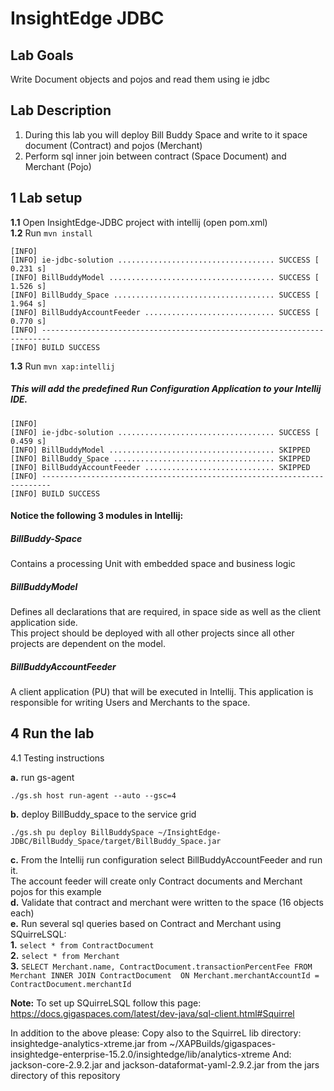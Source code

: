# InsightEdge JDBC 

## Lab Goals

Write Document objects and pojos and read them using ie jdbc <br />


## Lab Description
1. During this lab you will deploy Bill Buddy Space and write to it space document (Contract) and pojos (Merchant) <br />
2. Perform sql inner join between contract (Space Document) and Merchant (Pojo)

## 1 Lab setup
    
**1.1** Open InsightEdge-JDBC project with intellij (open pom.xml)<br>
**1.2** Run `mvn install`<br />

    [INFO] 
    [INFO] ie-jdbc-solution ................................... SUCCESS [  0.231 s]
    [INFO] BillBuddyModel ..................................... SUCCESS [  1.526 s]
    [INFO] BillBuddy_Space .................................... SUCCESS [  1.964 s]
    [INFO] BillBuddyAccountFeeder ............................. SUCCESS [  0.770 s]
    [INFO] ------------------------------------------------------------------------
    [INFO] BUILD SUCCESS
    
**1.3**   Run `mvn xap:intellij` <br />
##### This will add the predefined Run Configuration Application to your Intellij IDE.

    [INFO] 
    [INFO] ie-jdbc-solution ................................... SUCCESS [  0.459 s]
    [INFO] BillBuddyModel ..................................... SKIPPED
    [INFO] BillBuddy_Space .................................... SKIPPED
    [INFO] BillBuddyAccountFeeder ............................. SKIPPED
    [INFO] ------------------------------------------------------------------------
    [INFO] BUILD SUCCESS

#### Notice the following 3 modules in Intellij: ####

##### BillBuddy-Space #####
Contains a processing Unit with embedded space and business logic <br />

##### BillBuddyModel #####
Defines all declarations that are required, in space side as well as the client application side.<br />
This project should be deployed with all other projects since all other projects are dependent on the model. <br />

##### BillBuddyAccountFeeder #####
A client application (PU) that will be executed in Intellij. This application is responsible for writing Users and Merchants to the space. <br />

## 4  Run the lab
4.1	Testing instructions <br />
    
  **a.**	run gs-agent <br />

    ./gs.sh host run-agent --auto --gsc=4
    
  **b.**	deploy BillBuddy_space to the service grid  <br />

    ./gs.sh pu deploy BillBuddySpace ~/InsightEdge-JDBC/BillBuddy_Space/target/BillBuddy_Space.jar
       
  **c.**	From the Intellij run configuration select BillBuddyAccountFeeder and run it. <br />
    The account feeder will create only Contract documents and Merchant pojos for this example <br />
  **d.**	Validate that contract and merchant were written to the space (16 objects each)<br />
  **e.**    Run several sql queries based on Contract and Merchant using SQuirreLSQL:<br />
        **1.** `select * from ContractDocument`<br />
        **2.** `select * from Merchant`<br />
        **3.** `SELECT Merchant.name, ContractDocument.transactionPercentFee
              FROM Merchant INNER JOIN ContractDocument 
                ON Merchant.merchantAccountId = ContractDocument.merchantId`
                
  **Note:** To set up SQuirreLSQL follow this page:<br />
    https://docs.gigaspaces.com/latest/dev-java/sql-client.html#Squirrel
    
   In addition to the above please:
   Copy also to the SquirreL lib directory:
   insightedge-analytics-xtreme.jar from ~/XAPBuilds/gigaspaces-insightedge-enterprise-15.2.0/insightedge/lib/analytics-xtreme
   And:
   jackson-core-2.9.2.jar and jackson-dataformat-yaml-2.9.2.jar from the jars directory of this repository
     
    
   
      
 